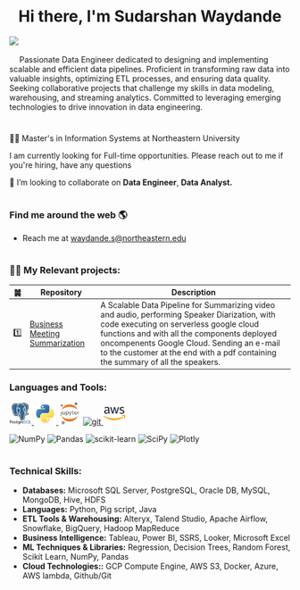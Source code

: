<h1 align="center">Hi there, I'm Sudarshan Waydande</h1>

<img src='https://github.com/SudWay/SudWay/blob/main/gifgiphy.gif' width='150"'>

&ensp; &ensp;Passionate Data Engineer dedicated to designing and implementing scalable and efficient data pipelines. Proficient in transforming raw data into valuable insights, optimizing ETL processes, and ensuring data quality. Seeking collaborative projects that challenge my skills in data modeling, warehousing, and streaming analytics. Committed to leveraging emerging technologies to drive innovation in data engineering.

#

👨‍🎓 Master's in Information Systems at Northeastern University

I am currently looking for Full-time opportunities. Please reach out to me if you're hiring, have any questions 

👯 I’m looking to collaborate on **Data Engineer**, **Data Analyst.**

#

### Find me around the web 🌎

* Reach me at <a href = "mailto: waydande.s@northeastern.edu">waydande.s@northeastern.edu</a>  </h3>

#

### 🧑‍💻 My Relevant projects:

|䷛| Repository| Description|
|---|---|---|
|1️⃣|[Business Meeting Summarization](https://github.com/bhardwaj-di/Busines_meeting_summarization)| A Scalable Data Pipeline for Summarizing video and audio, performing Speaker Diarization, with code executing on serverless google cloud functions and with all the components deployed oncompenents Google Cloud. Sending an e-mail to the customer at the end with a pdf containing the summary of all the speakers.|

 ###  Languages and Tools:

 <a href="https://www.postgresql.org" target="_blank"> <img src="https://raw.githubusercontent.com/devicons/devicon/master/icons/postgresql/postgresql-original-wordmark.svg" alt="postgresql" width="40" height="40"/> </a>  <a href="https://www.python.org" target="_blank"> <img src="https://raw.githubusercontent.com/devicons/devicon/master/icons/python/python-original.svg" alt="python" width="40" height="40"/> </a> 
 <img height="40" src="https://raw.githubusercontent.com/github/explore/80688e429a7d4ef2fca1e82350fe8e3517d3494d/topics/jupyter-notebook/jupyter-notebook.png">
    <a href="https://git-scm.com/" target="_blank"> <img src="https://www.vectorlogo.zone/logos/git-scm/git-scm-icon.svg" alt="git" width="40" height="40"/> </a>
    <a href="https://aws.amazon.com" target="_blank"> <img src="https://raw.githubusercontent.com/devicons/devicon/master/icons/amazonwebservices/amazonwebservices-original-wordmark.svg" alt="aws" width="40" height="40"/> </a>  

![NumPy](https://img.shields.io/badge/numpy-%23013243.svg?style=for-the-badge&logo=numpy&logoColor=white) ![Pandas](https://img.shields.io/badge/pandas-%23150458.svg?style=for-the-badge&logo=pandas&logoColor=white) ![scikit-learn](https://img.shields.io/badge/scikit--learn-%23F7931E.svg?style=for-the-badge&logo=scikit-learn&logoColor=white) ![SciPy](https://img.shields.io/badge/SciPy-%230C55A5.svg?style=for-the-badge&logo=scipy&logoColor=%white)  ![Plotly](https://img.shields.io/badge/Plotly-%233F4F75.svg?style=for-the-badge&logo=plotly&logoColor=white)
  #


 ### Technical Skills:

* **Databases:** Microsoft SQL Server, PostgreSQL, Oracle DB, MySQL, MongoDB, Hive, HDFS
* **Languages:** Python, Pig script, Java  
* **ETL Tools & Warehousing:** Alteryx, Talend Studio, Apache Airflow, Snowflake, BigQuery, Hadoop MapReduce
* **Business Intelligence:** Tableau, Power BI, SSRS, Looker, Microsoft Excel
* **ML Techniques & Libraries:** Regression, Decision Trees, Random Forest, Scikit Learn, NumPy, Pandas
* **Cloud Technologies::** GCP Compute Engine, AWS S3, Docker, Azure, AWS lambda, Github/Git

<!--
**SudWay/SudWay** is a ✨ _special_ ✨ repository because its `README.md` (this file) appears on your GitHub profile.

Here are some ideas to get you started:

- 🔭 I’m currently working on ...
- 🌱 I’m currently learning ...
- 👯 I’m looking to collaborate on ...
- 🤔 I’m looking for help with ...
- 💬 Ask me about ...
- 📫 How to reach me: ...
- 😄 Pronouns: ...
- ⚡ Fun fact: ...
-->
